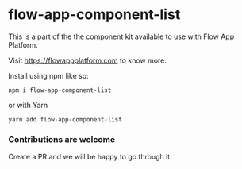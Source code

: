 # flow-app-component-list

This is a part of the the component kit available to use with Flow App Platform.

Visit https://flowappplatform.com to know more.

Install using npm like so:
```
npm i flow-app-component-list
```

or with Yarn

```
yarn add flow-app-component-list
```

### Contributions are welcome
Create a PR and we will be happy to go through it.